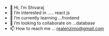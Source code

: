 - 👋 Hi, I’m Shivaraj 
- 👀 I’m interested in ..... react js
- 🌱 I’m currently learning ...frontend
- 💞️ I’m looking to collaborate on ...database
- 📫 How to reach me ... realenzimo@gmail.com

<!---
shiva-raj-kc/shiva-raj-kc is a ✨ special ✨ repository because its `README.md` (this file) appears on your GitHub profile.
You can click the Preview link to take a look at your changes.
--->

